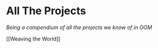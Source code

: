 # All The Projects

_Being a compendium of all the projects we know of in OGM_

[[Weaving the World]]


